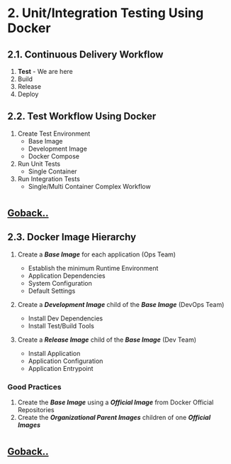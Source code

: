 # 2. Unit/Integration Testing Using Docker

## 2.1. Continuous Delivery Workflow

1. **Test** - We are here
2. Build
3. Release
4. Deploy

## 2.2. Test Workflow Using Docker

1. Create Test Environment
    - Base Image
    - Development Image
    - Docker Compose
2. Run Unit Tests
    - Single Container
3. Run Integration Tests
    - Single/Multi Container Complex Workflow

#
## [Goback..](./index.md)

## 2.3. Docker Image Hierarchy 

1. Create a _**Base Image**_ for each application (Ops Team)
    - Establish the minimum Runtime Environment
    - Application Dependencies
    - System Configuration
    - Default Settings

2. Create a _**Development Image**_ child of the _**Base Image**_ (DevOps Team)
    - Install Dev Dependencies
    - Install Test/Build Tools

3. Create a _**Release Image**_ child of the _**Base Image**_ (Dev Team)
    - Install Application
    - Application Configuration
    - Application Entrypoint

### Good Practices
1. Create the _**Base Image**_ using a **_Official Image_** from Docker Official Repositories
2. Create the **_Organizational Parent Images_** children of one **_Official Images_**

#
## [Goback..](./index.md)
